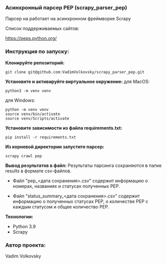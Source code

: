 ### Асинхронный парсер PEP (scrapy_parser_pep)

Парсер на работает на асинхронном фреймворке Scrapy 

Список поддерживаемых сайтов:

https://peps.python.org/

### Инструкция по запуску:
**Клонируйте репозиторий:**
```
git clone git@github.com:VadimVolkovsky/scrapy_parser_pep.git
```

**Установите и активируйте виртуальное окружение:**
для MacOS:
```
python3 -m venv venv
```

для Windows:
```
python -m venv venv
source venv/bin/activate
source venv/Scripts/activate
```
**Установите зависимости из файла requirements.txt:**
```
pip install -r requirements.txt
```

**Из корневой директории запустите парсер:**
```
scrapy crawl pep
```

**Вывод результатов в файл:**
Результаты парсинга сохраняются в папке results в формате csv-файлов.

- Файл "pep_<дата сохранения>.csv" содержит информацию о номерах, названиях и статусах полученных PEP.

- Файл "status_summary_<дата сохранения>.csv" содержит информацию о полученных статусах PEP, о количестве PEP с каждым статусом и общее количество PEP.

**Технологии:**
- Python 3.9
- Scrapy

### Автор проекта:

Vadim Volkovsky
